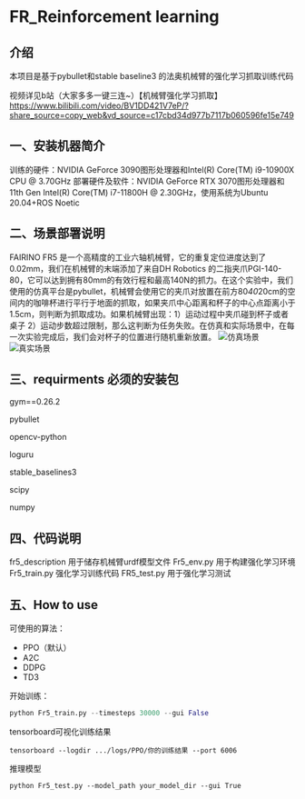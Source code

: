 # FR_Reinforcement learning

## 介绍
本项目是基于pybullet和stable baseline3 的法奥机械臂的强化学习抓取训练代码


视频详见b站（大家多多一键三连~）【机械臂强化学习抓取】 
https://www.bilibili.com/video/BV1DD421V7eP/?share_source=copy_web&vd_source=c17cbd34d977b7117b060596fe15e749
## 一、安装机器简介
训练的硬件：NVIDIA GeForce 3090图形处理器和Intel(R) Core(TM) i9-10900X CPU @ 3.70GHz
部署硬件及软件：NVIDIA GeForce RTX 3070图形处理器和11th Gen Intel(R) Core(TM) i7-11800H @ 2.30GHz，使用系统为Ubuntu 20.04+ROS Noetic

## 二、场景部署说明
FAIRINO FR5 是一个高精度的工业六轴机械臂，它的重复定位进度达到了0.02mm，我们在机械臂的末端添加了来自DH Robotics 的二指夹爪PGI-140-80，它可以达到拥有80mm的有效行程和最高140N的抓力。在这个实验中，我们使用的仿真平台是pybullet，机械臂会使用它的夹爪对放置在前方80*40*20cm的空间内的咖啡杯进行平行于地面的抓取，如果夹爪中心距离和杯子的中心点距离小于1.5cm，则判断为抓取成功。如果机械臂出现：1）运动过程中夹爪碰到杯子或者桌子 2）运动步数超过限制，那么这判断为任务失败。在仿真和实际场景中，在每一次实验完成后，我们会对杯子的位置进行随机重新放置。
![仿真场景](pic/sim.PNG "仿真场景")
![真实场景](pic/real.jpg "真实场景")

## 三、requirments 必须的安装包
gym==0.26.2

pybullet

opencv-python

loguru

stable_baselines3

scipy

numpy

## 四、代码说明
fr5_description
用于储存机械臂urdf模型文件
Fr5_env.py
用于构建强化学习环境
Fr5_train.py
强化学习训练代码
FR5_test.py
用于强化学习测试
## 五、How to use
可使用的算法：
- PPO（默认）
- A2C
- DDPG
- TD3

 开始训练：
```python
python Fr5_train.py --timesteps 30000 --gui False
```
tensorboard可视化训练结果

```
tensorboard --logdir .../logs/PPO/你的训练结果 --port 6006
```
推理模型
```
python Fr5_test.py --model_path your_model_dir --gui True
```
